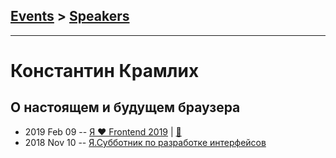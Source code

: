## [Events](../README.md) > [Speakers](../speakers.md)
---

# Константин Крамлих

## О настоящем и будущем браузера
- 2019 Feb 09 -- [Я ❤ Frontend 2019](https://www.youtube.com/watch?v=6OLVN_gprow)  | [:notebook:](https://yadi.sk/i/JH5CHqg91MUcmA)  
- 2018 Nov 10 -- [Я.Субботник по разработке интерфейсов](https://events.yandex.ru/lib/talks/6684/)    
